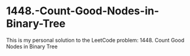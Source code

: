 # 1448.-Count-Good-Nodes-in-Binary-Tree
This is my personal solution to the LeetCode problem: 1448. Count Good Nodes in Binary Tree
